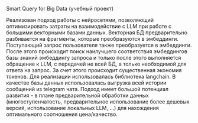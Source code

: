 Smart Query for Big Data (учебный проект)

Реализован подход работы с нейросетями, позволяющий оптимизировать затраты на взаимодействие с LLM при работе с большими векторными базами данных. Векторная БД предварительно разбивается на фрагменты, которые преобразуются в эмбеддинги. Поступающий запрос пользователя также преобразуется в эмбеддинги. После этого происходит поиск наилучшего соответствия эмбеддингов базы знаний эмбеддингу запроса и только после этого выполняется обращение к LLM, с передачей не всей БД, а только необходимой для ответа на запрос. За счет этого происходит существенная экономия токенов. Для реализации использовалась библиотека langchain. В качестве базы данных использовалась выгрузка всей истории сообщений из telegram чата. 
Подход имеет большой потенциал развития - в плане предварительной обработки данных (многоступенчатость, предварительное использование более дешевых версий, использование локальных LLM, …) для нахождения оптимального соотношения цена/качество.
